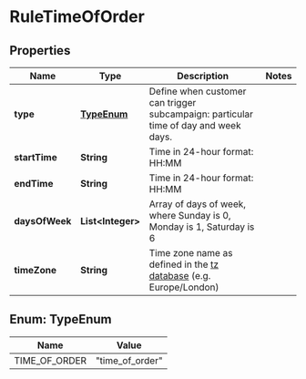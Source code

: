 

# RuleTimeOfOrder

## Properties

Name | Type | Description | Notes
------------ | ------------- | ------------- | -------------
**type** | [**TypeEnum**](#TypeEnum) | Define when customer can trigger subcampaign: particular time of day and week days. | 
**startTime** | **String** | Time in 24-hour format: HH:MM | 
**endTime** | **String** | Time in 24-hour format: HH:MM | 
**daysOfWeek** | **List&lt;Integer&gt;** | Array of days of week, where Sunday is 0, Monday is 1, Saturday is 6 | 
**timeZone** | **String** | Time zone name as defined in the [tz database](http://www.iana.org/time-zones) (e.g. Europe/London) | 



## Enum: TypeEnum

Name | Value
---- | -----
TIME_OF_ORDER | &quot;time_of_order&quot;



